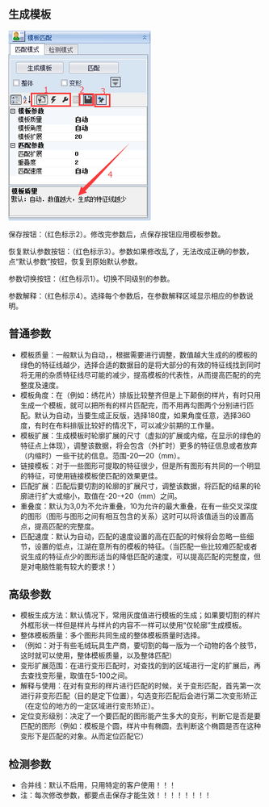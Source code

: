 ## 生成模板

![](/assets/QQ截图20170919220209.png)

保存按钮：（红色标示2）。修改完参数后，点保存按钮应用模板参数。

恢复默认参数按钮：（红色标示3）。参数如果修改乱了，无法改成正确的参数，点“默认参数”按钮，恢复到原始默认参数。

参数切换按钮：（红色标示1）。切换不同级别的参数。

参数解释：（红色标示4）。选择每个参数后，在参数解释区域显示相应的参数说明。

## 普通参数

* 模板质量：一般默认为自动，，根据需要进行调整，数值越大生成的的模板的绿色的特征线越少，选择合适的数据目的是将大部分的有效的特征线找到同时将无用的杂质特征线尽可能的减少，提高模板的代表性，从而提高匹配的的完整度及速度。
* 模板角度：在（例如：绣花片）排版比较整齐但是上下颠倒的样片，有时只用生成一个模板，就可以把所有的样片匹配完，而不用再勾图两个分别进行匹配。默认为自动，当要生成正反版，选择180度，如果角度任意，选择360度，有时在布料排版比较好的情况下，可以减少前期的工作量。
* 模板扩展：生成模板时轮廓扩展的尺寸（虚拟的扩展或内缩，在显示的绿色的特征点上体现），调整该数据，将会包含（外扩时）更多的特征信息或者放弃（内缩时）一些干扰的信息。范围-20—20（mm）。
* 链接模板：对于一些图形可提取的特征很少，但是所有图形有共同的一个明显的特征，可使用链接模板使匹配的效果更佳。
* 匹配扩展：匹配后要切割的轮廓的扩展尺寸，调整该数据，将匹配的结果的轮廓进行扩大或缩小，取值在-20-+20（mm）之间。
* 重叠度：默认为3,0为不允许重叠，10为允许的最大重叠，在有一些交叉深度的图形（图形与图形之间有相互包含的关系）这时可以将该值适当的设置高点，提高匹配的完整度。
* 匹配速度：默认为自动，匹配的速度设置的高在匹配的时候将会忽略一些细节，设置的低点，江湖在意所有的模板的特征。（当匹配一些比较难匹配或者说生成的特征点少的图形适当的降低匹配的速度，可以提高匹配的完整度，但是对电脑性能有较大的要求！）

## 高级参数

* 模板生成方法：默认情况下，常用灰度值进行模板的生成；如果要切割的样片外框形状一样但是样片与样片的内容不一样可以使用“仅轮廓”生成模板。
* 整体模板质量：多个图形共同生成的整体模板质量时选择。
* （例如：对于有些毛绒玩具生产商，要切割的每一版为一个动物的各个肢节，这时就可以使用，整体模板质量，以及整体匹配）
* 变形扩展范围：在进行变形匹配时，对查找的到的区域进行一定的扩展后，再去查找变形量，取值在5-100之间。
* 解释与使用：在对有变形的样片进行匹配的时候，关于变形匹配，首先第一次进行非变形匹配（目的是定下位置），勾选变形匹配后会进行第二次变形矫正（在定位的地方的一定区域进行变形矫正）。
* 定位变形级别：决定了一个要匹配的图形能产生多大的变形，判断它是否是要匹配的图形（例如：模板是个圆，样片中有椭圆，去判断这个椭圆是否在这种变形下是匹配的对象。从而定位匹配它）

## 检测参数

* 合并线：默认不启用，只用特定的客户使用！！！
* 注：每次修改参数，都要点击保存才能生效！！！！！！！！



